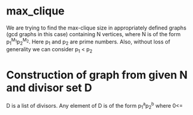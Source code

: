 # max_clique
We are trying to find the max-clique size in appropriately defined graphs (gcd graphs in this case) containing N vertices, where N is of the form p<sub>1</sub><sup>M<sub>1</sub></sup>p<sub>2</sub><sup>M<sub>2</sub></sup>. Here p<sub>1</sub> and 
p<sub>2</sub> are prime numbers. Also, without loss of generality we can consider p<sub>1</sub> < p<sub>2</sub>

# Construction of graph from given N and divisor set D
D is a list of divisors. Any element of D is of the form p<sub>1</sub><sup>a</sup>p<sub>2</sub><sup>b</sup> where 0<=
